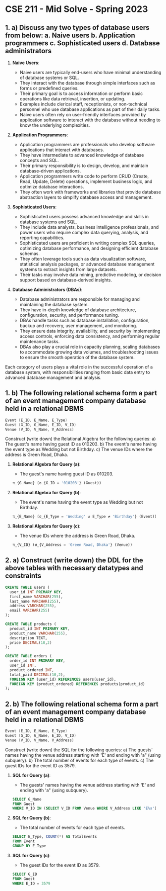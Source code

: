 # CSE 211 - Mid Solve - Spring 2023

## 1. a) Discuss any two types of database users from below: a. Naive users b. Application programmers c. Sophisticated users d. Database administrators

1. **Naive Users**:
   - Naive users are typically end-users who have minimal understanding of database systems or SQL.
   - They interact with the database through simple interfaces such as forms or predefined queries.
   - Their primary goal is to access information or perform basic operations like data retrieval, insertion, or updating.
   - Examples include clerical staff, receptionists, or non-technical personnel who use database applications as part of their daily tasks.
   - Naive users often rely on user-friendly interfaces provided by application software to interact with the database without needing to know the underlying complexities.

2. **Application Programmers**:
   - Application programmers are professionals who develop software applications that interact with databases.
   - They have intermediate to advanced knowledge of database concepts and SQL.
   - Their primary responsibility is to design, develop, and maintain database-driven applications.
   - Application programmers write code to perform CRUD (Create, Read, Update, Delete) operations, implement business logic, and optimize database interactions.
   - They often work with frameworks and libraries that provide database abstraction layers to simplify database access and management.

3. **Sophisticated Users**:
   - Sophisticated users possess advanced knowledge and skills in database systems and SQL.
   - They include data analysts, business intelligence professionals, and power users who require complex data querying, analysis, and reporting capabilities.
   - Sophisticated users are proficient in writing complex SQL queries, optimizing database performance, and designing efficient database schemas.
   - They often leverage tools such as data visualization software, statistical analysis packages, or advanced database management systems to extract insights from large datasets.
   - Their tasks may involve data mining, predictive modeling, or decision support based on database-derived insights.

4. **Database Administrators (DBAs)**:
   - Database administrators are responsible for managing and maintaining the database system.
   - They have in-depth knowledge of database architecture, configuration, security, and performance tuning.
   - DBAs handle tasks such as database installation, configuration, backup and recovery, user management, and monitoring.
   - They ensure data integrity, availability, and security by implementing access controls, enforcing data consistency, and performing regular maintenance tasks.
   - DBAs also play a crucial role in capacity planning, scaling databases to accommodate growing data volumes, and troubleshooting issues to ensure the smooth operation of the database system.

Each category of users plays a vital role in the successful operation of a database system, with responsibilities ranging from basic data entry to advanced database management and analysis.

## 1. b) The following relational schema form a part of an event management company database held in a relational DBMS

```s
Event (E_ID, E_Name, E_Type)
Guest (G_ID, G_Name, E_ID, V_ID)
Venue (V_ID, V_Name, V_Address)
```

Construct (write down) the Relational Algebra for the following queries:
a) The guest's name having guest ID as 010203.
b) The event's name having the event type as Wedding but not Birthday.
c) The venue IDs where the address is Green Road, Dhaka.

1. **Relational Algebra for Query (a)**:
   - The guest's name having guest ID as 010203.

    ```sql
    π_{G_Name} (σ_{G_ID = '010203'} (Guest))
    ```

2. **Relational Algebra for Query (b)**:
    - The event's name having the event type as Wedding but not Birthday.
  
     ```sql
     π_{E_Name} (σ_{E_Type = 'Wedding' ∧ E_Type ≠ 'Birthday'} (Event))
     ```

3. **Relational Algebra for Query (c)**:
    - The venue IDs where the address is Green Road, Dhaka.

     ```sql
     π_{V_ID} (σ_{V_Address = 'Green Road, Dhaka'} (Venue))
     ```

## 2. a) Construct (write down) the DDL for the above tables with necessary datatypes and constraints

```sql
CREATE TABLE users (
  user_id INT PRIMARY KEY,
  first_name VARCHAR(255),
  last_name VARCHAR(255),
  address VARCHAR(255),
  email VARCHAR(255)
);

CREATE TABLE products (
  product_id INT PRIMARY KEY,
  product_name VARCHAR(255),
  description TEXT,
  price DECIMAL(10,2)
);

CREATE TABLE orders (
  order_id INT PRIMARY KEY,
  user_id INT,
  product_ordered INT,
  total_paid DECIMAL(10,2),
  FOREIGN KEY (user_id) REFERENCES users(user_id),
  FOREIGN KEY (product_ordered) REFERENCES products(product_id)
);
```

## 2. b) The following relational schema form a part of an event management company database held in a relational DBMS

```s
Event (E_ID, E_Name, E_Type)
Guest (G_ID, G_Name, E_ID, V_ID)
Venue (V_ID, V_Name, V_Address)
```

Construct (write down) the SQL for the following queries:
a) The guests' names having the venue address starting with 'E' and ending with 'a" (using subquery).
b) The total number of events for each type of events.
c) The guest IDs for the event ID as 3579.

1. **SQL for Query (a)**:
   - The guests' names having the venue address starting with 'E' and ending with 'a" (using subquery).

    ```sql
    SELECT G_Name
    FROM Guest
    WHERE V_ID IN (SELECT V_ID FROM Venue WHERE V_Address LIKE 'E%a')
    ```

2. **SQL for Query (b)**:
    - The total number of events for each type of events.

    ```sql
    SELECT E_Type, COUNT(*) AS TotalEvents
    FROM Event
    GROUP BY E_Type
    ```

3. **SQL for Query (c)**:
    - The guest IDs for the event ID as 3579.

    ```sql
    SELECT G_ID
    FROM Guest
    WHERE E_ID = 3579
    ```
